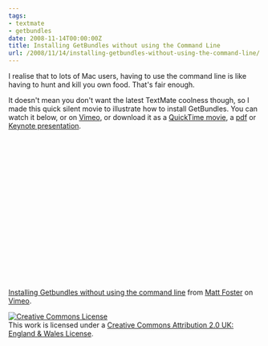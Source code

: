 ```yaml
---
tags:
- textmate
- getbundles
date: 2008-11-14T00:00:00Z
title: Installing GetBundles without using the Command Line
url: /2008/11/14/installing-getbundles-without-using-the-command-line/
---
```


I realise that to lots of Mac users, having to use the command line is like having to hunt and kill you own food. That's fair enough.

It doesn't mean you don't want the latest TextMate coolness though, so I made this quick silent movie to illustrate how to install GetBundles. You can watch it below, or on [Vimeo](http://www.vimeo.com/2233515), or download it as a [QuickTime movie](http://www.vimeo.com/download/video:86146632?e=1226665847&amp;h=44abbbbe4b96b0104e357bd7ab2367b1), a [pdf](http://files.hackerific.net/installing_matlab_bundle.pdf "") or [Keynote presentation](http://files.hackerific.net/installing_matlab_bundle.key.zip "").

<object width="400" height="300"><param name="allowfullscreen" value="true" /><param name="allowscriptaccess" value="always" /><param name="movie" value="http://vimeo.com/moogaloop.swf?clip_id=2233515&amp;server=vimeo.com&amp;show_title=1&amp;show_byline=1&amp;show_portrait=0&amp;color=&amp;fullscreen=1" /><embed src="http://vimeo.com/moogaloop.swf?clip_id=2233515&amp;server=vimeo.com&amp;show_title=1&amp;show_byline=1&amp;show_portrait=0&amp;color=&amp;fullscreen=1" type="application/x-shockwave-flash" allowfullscreen="true" allowscriptaccess="always" width="400" height="300"></embed></object><br /><a href="http://vimeo.com/2233515">Installing Getbundles without using the command line</a> from <a href="http://vimeo.com/user750148">Matt Foster</a> on <a href="http://vimeo.com">Vimeo</a>.

<a rel="license" href="http://creativecommons.org/licenses/by/2.0/uk/"><img alt="Creative Commons License" style="border-width:0" src="http://i.creativecommons.org/l/by/2.0/uk/88x31.png" /></a><br />This <span xmlns:dc="http://purl.org/dc/elements/1.1/" href="http://purl.org/dc/dcmitype/InteractiveResource" rel="dc:type">work</span> is licensed under a <a rel="license" href="http://creativecommons.org/licenses/by/2.0/uk/">Creative Commons Attribution 2.0 UK: England &amp; Wales License</a>.
